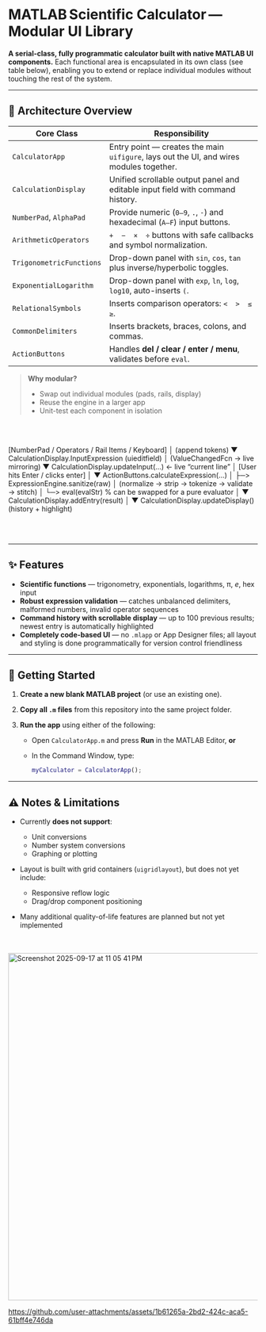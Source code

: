 # MATLAB Scientific Calculator — Modular UI Library


**A serial-class, fully programmatic calculator built with native MATLAB UI components.**
Each functional area is encapsulated in its own class (see table below), enabling you to extend or replace individual modules without touching the rest of the system.

---





## 🧩 Architecture Overview

| Core Class               | Responsibility                                                                          |
| ------------------------ | --------------------------------------------------------------------------------------- |
| `CalculatorApp`          | Entry point — creates the main `uifigure`, lays out the UI, and wires modules together. |
| `CalculationDisplay`     | Unified scrollable output panel and editable input field with command history.          |
| `NumberPad`, `AlphaPad`  | Provide numeric (`0–9`, `.`, `-`) and hexadecimal (`A–F`) input buttons.                |
| `ArithmeticOperators`    | `+  −  ×  ÷` buttons with safe callbacks and symbol normalization.                      |
| `TrigonometricFunctions` | Drop-down panel with `sin`, `cos`, `tan` plus inverse/hyperbolic toggles.               |
| `ExponentialLogarithm`   | Drop-down panel with `exp`, `ln`, `log`, `log10`, auto-inserts `(`.                     |
| `RelationalSymbols`      | Inserts comparison operators: `<  >  ≤  ≥`.                                             |
| `CommonDelimiters`       | Inserts brackets, braces, colons, and commas.                                           |
| `ActionButtons`          | Handles **del / clear / enter / menu**, validates before `eval`.                        |

> **Why modular?**
>
> * Swap out individual modules (pads, rails, display)
> * Reuse the engine in a larger app
> * Unit-test each component in isolation



<br>
<br>



[NumberPad / Operators / Rail Items / Keyboard]
                 │  (append tokens)
                 ▼
      CalculationDisplay.InputExpression (uieditfield)
                 │  (ValueChangedFcn → live mirroring)
                 ▼
     CalculationDisplay.updateInput(...)   ← live “current line”
                 │
        [User hits Enter / clicks enter]
                 │
                 ▼
      ActionButtons.calculateExpression(...)
                 │
                 ├─> ExpressionEngine.sanitize(raw)
                 │     (normalize → strip → tokenize → validate → stitch)
                 │
                 └─> eval(evalStr)   % can be swapped for a pure evaluator
                       │
                       ▼
          CalculationDisplay.addEntry(result)
                 │
                 ▼
      CalculationDisplay.updateDisplay()   (history + highlight)



<br>
<br>


---


## ✨ Features

* **Scientific functions** — trigonometry, exponentials, logarithms, π, *e*, hex input
* **Robust expression validation** — catches unbalanced delimiters, malformed numbers, invalid operator sequences
* **Command history with scrollable display** — up to 100 previous results; newest entry is automatically highlighted
* **Completely code-based UI** — no `.mlapp` or App Designer files; all layout and styling is done programmatically for version control friendliness

---

## 🚀 Getting Started

1. **Create a new blank MATLAB project** (or use an existing one).
2. **Copy all `.m` files** from this repository into the same project folder.
3. **Run the app** using either of the following:

   * Open `CalculatorApp.m` and press **Run** in the MATLAB Editor, **or**
   * In the Command Window, type:

     ```matlab
     myCalculator = CalculatorApp();
     ```

---

## ⚠️ Notes & Limitations

* Currently **does not support**:

  * Unit conversions
  * Number system conversions
  * Graphing or plotting
* Layout is built with grid containers (`uigridlayout`), but does not yet include:

  * Responsive reflow logic
  * Drag/drop component positioning
* Many additional quality-of-life features are planned but not yet implemented




<br>
<br>


<img width="527" height="701" alt="Screenshot 2025-09-17 at 11 05 41 PM" src="https://github.com/user-attachments/assets/4ef46c81-2c2c-4b65-bd92-014ff16e3283" />



<br>


https://github.com/user-attachments/assets/1b61265a-2bd2-424c-aca5-61bff4e746da


<br>
<br>










